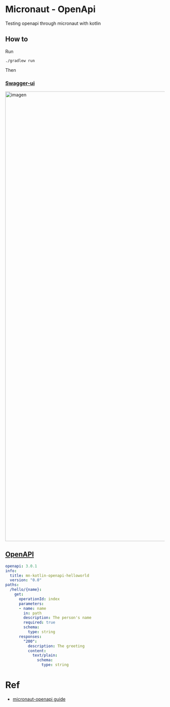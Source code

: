 # Micronaut - OpenApi

Testing openapi through micronaut with kotlin

## How to

Run

```
./gradlew run
```

Then

### [Swagger-ui](http://localhost:8080/swagger/views/swagger-ui/#)

<img width="1423" alt="imagen" src="https://user-images.githubusercontent.com/9255997/194904998-e6b54812-2ffa-492c-9930-f745c72a20bf.png">

## [OpenAPI](http://localhost:8080/swagger/mn-kotlin-openapi-helloworld-0.0.yml)

```yaml
openapi: 3.0.1
info:
  title: mn-kotlin-openapi-helloworld
  version: "0.0"
paths:
  /hello/{name}:
    get:
      operationId: index
      parameters:
      - name: name
        in: path
        description: The person's name
        required: true
        schema:
          type: string
      responses:
        "200":
          description: The greeting
          content:
            text/plain:
              schema:
                type: string

```


# Ref

- [micronaut-openapi guide](https://micronaut-projects.github.io/micronaut-openapi/latest/guide/)
